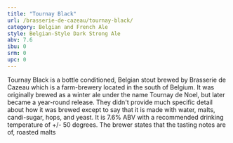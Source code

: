 ```yaml
---
title: "Tournay Black"
url: /brasserie-de-cazeau/tournay-black/
category: Belgian and French Ale
style: Belgian-Style Dark Strong Ale
abv: 7.6
ibu: 0
srm: 0
upc: 0
---
```

Tournay Black is a bottle conditioned, Belgian stout brewed by Brasserie de Cazeau which is a farm-brewery located in the south of Belgium.  It was originally brewed as a winter ale under the name Tournay de Noel, but later became a year-round release.  They didn't provide much specific detail about how it was brewed except to say that it is made with water, malts, candi-sugar, hops, and yeast.  It is 7.6% ABV with a recommended drinking temperature of +/- 50 degrees.  The brewer states that the tasting notes are of, roasted malts
